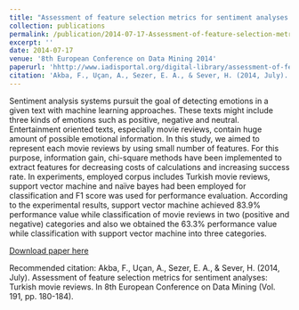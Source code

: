 ```yaml
---
title: "Assessment of feature selection metrics for sentiment analyses: Turkish movie reviews"
collection: publications
permalink: /publication/2014-07-17-Assessment-of-feature-selection-metrics-for-sentiment-analyses-Turkish-movie-reviews
excerpt: ''
date: 2014-07-17
venue: '8th European Conference on Data Mining 2014'
paperurl: 'hhttp://www.iadisportal.org/digital-library/assessment-of-feature-selection-metrics-for-sentiment-analyses-turkish-movie-reviews'
citation: 'Akba, F., Uçan, A., Sezer, E. A., & Sever, H. (2014, July). Assessment of feature selection metrics for sentiment analyses: Turkish movie reviews. In 8th European Conference on Data Mining (Vol. 191, pp. 180-184).'
---
```

Sentiment analysis systems pursuit the goal of detecting emotions in a given text with machine learning approaches. These texts might include three kinds of emotions such as positive, negative and neutral. Entertainment oriented texts, especially movie reviews, contain huge amount of possible emotional information. In this study, we aimed to represent each movie reviews by using small number of features. For this purpose, information gain, chi-square methods have been implemented to extract features for decreasing costs of calculations and increasing success rate. In experiments, employed corpus includes Turkish movie reviews, support vector machine and naïve bayes had been employed for classification and F1 score was used for performance evaluation. According to the experimental results, support vector machine achieved 83.9% performance value while classification of movie reviews in two (positive and negative) categories and also we obtained the 63.3% performance value while classification with support vector machine into three categories.

[Download paper here](http://www.iadisportal.org/digital-library/assessment-of-feature-selection-metrics-for-sentiment-analyses-turkish-movie-reviews)

Recommended citation: Akba, F., Uçan, A., Sezer, E. A., & Sever, H. (2014, July). Assessment of feature selection metrics for sentiment analyses: Turkish movie reviews. In 8th European Conference on Data Mining (Vol. 191, pp. 180-184).
